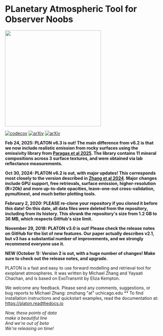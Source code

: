 # PLanetary Atmospheric Tool for Observer Noobs
<img src="logo.png" height="315">

 [![codecov](https://codecov.io/gh/ideasrule/platon/branch/devel/graph/badge.svg)](https://codecov.io/gh/ideasrule/platon)
[![arXiv](http://img.shields.io/badge/arXiv-2004.09513-orange.svg)](https://arxiv.org/abs/2004.09513) 
[![arXiv](http://img.shields.io/badge/arXiv-1811.11761-orange.svg)](https://arxiv.org/abs/1811.11761)

**Feb 24, 2025: PLATON v6.3 is out!  The main difference from v6.2 is that we now include realistic emission from rocky surfaces using the emissivity library from [Paragas et al 2025](https://arxiv.org/abs/2502.04433).  The library contains 11 mineral compositions across 3 surface textures, and were obtained via lab reflectance measurements.**

**Oct 30, 2024: PLATON v6.2 is out, with major updates!  This corresponds most closely to the version described in [Zhang et al 2024](https://arxiv.org/abs/2410.22398).  Major changes include GPU support, free retrievals, surface emission, higher-resolution (R=20k) and more up-to-date opacities, leave-one-out cross-validation, pymultinest, and much better plotting tools.**

**February 2, 2020: PLEASE re-clone your repository if you cloned it before this
date!  On this date, all data files were deleted from the repository, including
from its history.  This shrank the repository's size from 1.2 GB to 36 MB,
which respects GitHub's size limit.**

**November 29, 2018: PLATON v3.0 is out!  Please check the release notes on GitHub for the list of new features.  Our paper actually describes v2.1, but v3 has a substantial number of improvements, and we strongly recommend everyone use it.**

**NEW (October 1): Version 2 is out, with a huge number of changes! Make sure to check out the release notes, and upgrade.**

PLATON is a fast and easy to use forward modelling and retrieval tool for
exoplanet atmospheres. It was written by Michael Zhang and Yayaati Chachan, and
is based on ExoTransmit by Eliza Kempton.

We welcome any feedback. Please send any comments, suggestions, or bug reports
to Michael Zhang: zmzhang "at" uchicago.edu
**
To find installation instructions and quickstart examples, read the
documentation at: https://platon.readthedocs.io

*Now, these points of data  
make a beautiful line  
And we're out of beta  
We're releasing on time!*  
